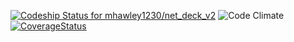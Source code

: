 [ ![Codeship Status for mhawley1230/net_deck_v2](https://app.codeship.com/projects/c9bb9e20-513b-0135-490e-1e8d7c96cf79/status?branch=master)](https://app.codeship.com/projects/234457)
![Code Climate](https://codeclimate.com/github/mhawley1230/net_deck_v2.png)
[![CoverageStatus](https://coveralls.io/repos/github/mhawley1230/net_deck_v2/badge.svg?branch=master)](https://coveralls.io/github/mhawley1230/net_deck_v2?branch=master)
